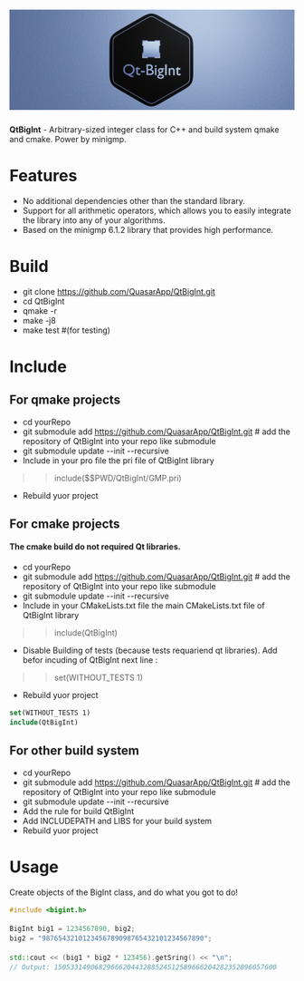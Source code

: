 
# ![QtBigInt Logo](res/png/QtBigint_Banner_web.png)

**QtBigInt** - Arbitrary-sized integer class for C++ and build system qmake and cmake. Power by minigmp.


# Features
* No additional dependencies other than the standard library.
* Support for all arithmetic operators, which allows you to easily integrate the library into any of your algorithms.
* Based on the minigmp 6.1.2 library that provides high performance.

# Build


 * git clone https://github.com/QuasarApp/QtBigInt.git
 * cd QtBigInt
 * qmake -r 
 * make -j8
 * make test #(for testing)

# Include

## For qmake projects 

 * cd yourRepo
 * git submodule add https://github.com/QuasarApp/QtBigInt.git # add the repository of QtBigInt into your repo like submodule
 * git submodule update --init --recursive
 * Include in your pro file the pri file of QtBigInt library
  >> include($$PWD/QtBigInt/GMP.pri)
 * Rebuild yuor project

## For cmake projects
#### The cmake build do not required Qt libraries. 
 
 * cd yourRepo
 * git submodule add https://github.com/QuasarApp/QtBigInt.git # add the repository of QtBigInt into your repo like submodule
 * git submodule update --init --recursive
 * Include in your CMakeLists.txt file the main CMakeLists.txt file of QtBigInt library
  >> include(QtBigInt)
 * Disable Building of tests (because tests requariend qt libraries). Add befor incuding of QtBigInt next line :
  >> set(WITHOUT_TESTS 1)
 * Rebuild yuor project

``` cmake
set(WITHOUT_TESTS 1)
include(QtBigInt)
```

## For other build system
 
 * cd yourRepo
 * git submodule add https://github.com/QuasarApp/QtBigInt.git # add the repository of QtBigInt into your repo like submodule
 * git submodule update --init --recursive
 * Add the rule for build QtBigInt
 * Add INCLUDEPATH and LIBS for your build system 
 * Rebuild yuor project


# Usage
Create objects of the BigInt class, and do what you got to do!

``` cpp
#include <bigint.h>

BigInt big1 = 1234567890, big2;
big2 = "9876543210123456789098765432101234567890";

std::cout << (big1 * big2 * 123456).getSring() << "\n";
// Output: 1505331490682966620443288524512589666204282352096057600
```
